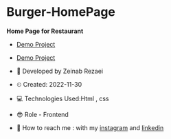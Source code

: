 # Burger-HomePage
**Home Page for Restaurant**

- [Demo Project](https://user-images.githubusercontent.com/121185931/210313733-ec1a0690-f44f-4080-86cf-fbe567c3cfba.mp4)

- [Demo Project](https://zeinab-rezaei-web.github.io/Burger-HomePage)

- 👩 Developed by Zeinab Rezaei

- ⏲ Created: 2022-11-30

- 💻 Technologies Used:Html , css 

- 😎 Role - Frontend

- 🔗 How to reach me : with my [instagram](https://www.instagram.com/zeinab.rezaei.web) and [linkedin](https://www.linkedin.com/in/zeinab-rezaei-web)
